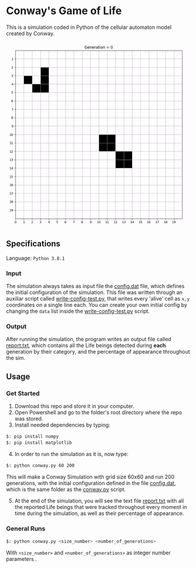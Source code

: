 # Conway's Game of Life

This is a simulation coded in Python of the cellular automaton model created by Conway. <br />

![image](https://github.com/the-other-mariana/conways-game-of-life/blob/master/extras/test-1-gif.gif)

## Specifications

Language: `Python 3.8.1`

### Input
The simulation always takes as input file the [config.dat](https://github.com/the-other-mariana/conways-game-of-life/blob/master/config.dat) file, which defines the initial configuration of the simulation. This file was written through an auxiliar script called [write-config-test.py](https://github.com/the-other-mariana/conways-game-of-life/blob/master/write-config-test.py), that writes every 'alive' cell as `x,y` coordinates on a single line each. You can create your own initial config by changing the `data` list inside the [write-config-test.py](https://github.com/the-other-mariana/conways-game-of-life/blob/master/write-config-test.py) script.

### Output

After running the simulation, the program writes an output file called [report.txt](https://github.com/the-other-mariana/conways-game-of-life/blob/master/report.txt), which contains all the Life beings detected during **each** generation by their category, and the percentage of appearance throughout the sim.

## Usage

### Get Started

1. Download this repo and store it in your computer.
2. Open Powershell and go to the folder's root directory where the repo was stored.
3. Install needed dependencies by typing:
```bash
$: pip install numpy
$: pip install matplotlib
```
4. In order to run the simulation as it is, now type:
```bash
$: python conway.py 60 200
```
This will make a Conway Simulation with grid size 60x60 and run 200 generations, with the initial configuration defined in the file [config.dat](https://github.com/the-other-mariana/conways-game-of-life/blob/master/config.dat), which is the same folder as the [conway.py](https://github.com/the-other-mariana/conways-game-of-life/blob/master/conway.py) script.

5. At the end of the simulation, you will see the text file [report.txt](https://github.com/the-other-mariana/conways-game-of-life/blob/master/report.txt) with all the reported Life beings that were tracked throughout every moment in time during the simulation, as well as their percentage of appearance.

### General Runs
```bash
$: python conway.py <size_number> <number_of_generations>
```
With `<size_number>` and `<number_of_generations>` as integer number parameters . <br />



